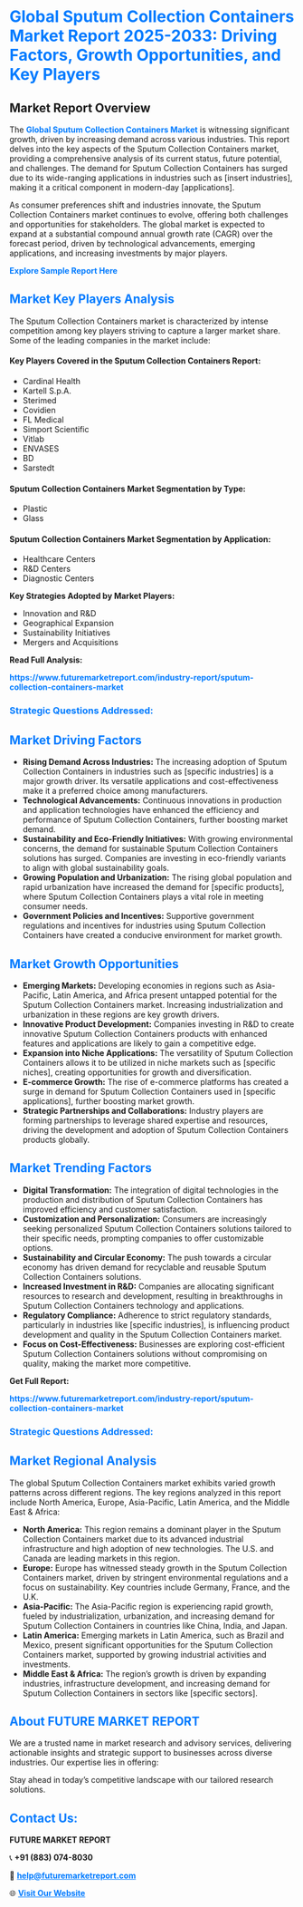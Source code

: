 <h1 style="color: #007BFF;">Global Sputum Collection Containers Market Report 2025-2033: Driving Factors, Growth Opportunities, and Key Players</h1>

<section id="overview">
<h2>Market Report Overview</h2>
<p>The <a href="https://www.futuremarketreport.com/industry-report/sputum-collection-containers-market" style="color: #007BFF; text-decoration: none;"><strong>Global Sputum Collection Containers Market</strong></a> is witnessing significant growth, driven by increasing demand across various industries. This report delves into the key aspects of the Sputum Collection Containers market, providing a comprehensive analysis of its current status, future potential, and challenges. The demand for Sputum Collection Containers has surged due to its wide-ranging applications in industries such as [insert industries], making it a critical component in modern-day [applications].</p>
<p>As consumer preferences shift and industries innovate, the Sputum Collection Containers market continues to evolve, offering both challenges and opportunities for stakeholders. The global market is expected to expand at a substantial compound annual growth rate (CAGR) over the forecast period, driven by technological advancements, emerging applications, and increasing investments by major players.</p>
</section>

<section id="overview">
<p><a href="https://www.futuremarketreport.com/request-sample/reportId=78265" style="color: #007BFF; text-decoration: none;"><strong>Explore Sample Report Here</strong></a></p>
</section>

<section id="key-players">
<h2 style="color: #007BFF;">Market Key Players Analysis</h2>
<p>The Sputum Collection Containers market is characterized by intense competition among key players striving to capture a larger market share. Some of the leading companies in the market include:</p>
<h4>Key Players Covered in the Sputum Collection Containers Report:</h4>
<ul><li>Cardinal Health</li><li>Kartell S.p.A.</li><li>Sterimed</li><li>Covidien</li><li>FL Medical</li><li>Simport Scientific</li><li>Vitlab</li><li>ENVASES</li><li>BD</li><li>Sarstedt</li></ul>
<h4>Sputum Collection Containers Market Segmentation by Type:</h4>
<ul><li>Plastic</li><li>Glass</li></ul>

<h4>Sputum Collection Containers Market Segmentation by Application:</h4>
<ul><li>Healthcare Centers</li><li>R&amp;D Centers</li><li>Diagnostic Centers</li></ul>
<p><strong>Key Strategies Adopted by Market Players:</strong></p>
<ul>
<li>Innovation and R&D</li>
<li>Geographical Expansion</li>
<li>Sustainability Initiatives</li>
<li>Mergers and Acquisitions</li>
</ul>
</section>

<section>
<p><strong>Read Full Analysis: </strong></p><a href="https://www.futuremarketreport.com/industry-report/sputum-collection-containers-market" style="color: #007BFF; text-decoration: none;"><strong>https://www.futuremarketreport.com/industry-report/sputum-collection-containers-market</strong></a>
<h3 style="color: #007BFF;">Strategic Questions Addressed:</h3>
</section>

<section id="driving-factors">
<h2 style="color: #007BFF;">Market Driving Factors</h2>
<ul>
<li><strong>Rising Demand Across Industries:</strong> The increasing adoption of Sputum Collection Containers in industries such as [specific industries] is a major growth driver. Its versatile applications and cost-effectiveness make it a preferred choice among manufacturers.</li>
<li><strong>Technological Advancements:</strong> Continuous innovations in production and application technologies have enhanced the efficiency and performance of Sputum Collection Containers, further boosting market demand.</li>
<li><strong>Sustainability and Eco-Friendly Initiatives:</strong> With growing environmental concerns, the demand for sustainable Sputum Collection Containers solutions has surged. Companies are investing in eco-friendly variants to align with global sustainability goals.</li>
<li><strong>Growing Population and Urbanization:</strong> The rising global population and rapid urbanization have increased the demand for [specific products], where Sputum Collection Containers plays a vital role in meeting consumer needs.</li>
<li><strong>Government Policies and Incentives:</strong> Supportive government regulations and incentives for industries using Sputum Collection Containers have created a conducive environment for market growth.</li>
</ul>
</section>

<section id="growth-opportunities">
<h2 style="color: #007BFF;">Market Growth Opportunities</h2>
<ul>
<li><strong>Emerging Markets:</strong> Developing economies in regions such as Asia-Pacific, Latin America, and Africa present untapped potential for the Sputum Collection Containers market. Increasing industrialization and urbanization in these regions are key growth drivers.</li>
<li><strong>Innovative Product Development:</strong> Companies investing in R&D to create innovative Sputum Collection Containers products with enhanced features and applications are likely to gain a competitive edge.</li>
<li><strong>Expansion into Niche Applications:</strong> The versatility of Sputum Collection Containers allows it to be utilized in niche markets such as [specific niches], creating opportunities for growth and diversification.</li>
<li><strong>E-commerce Growth:</strong> The rise of e-commerce platforms has created a surge in demand for Sputum Collection Containers used in [specific applications], further boosting market growth.</li>
<li><strong>Strategic Partnerships and Collaborations:</strong> Industry players are forming partnerships to leverage shared expertise and resources, driving the development and adoption of Sputum Collection Containers products globally.</li>
</ul>
</section>

<section id="trending-factors">
<h2 style="color: #007BFF;">Market Trending Factors</h2>
<ul>
<li><strong>Digital Transformation:</strong> The integration of digital technologies in the production and distribution of Sputum Collection Containers has improved efficiency and customer satisfaction.</li>
<li><strong>Customization and Personalization:</strong> Consumers are increasingly seeking personalized Sputum Collection Containers solutions tailored to their specific needs, prompting companies to offer customizable options.</li>
<li><strong>Sustainability and Circular Economy:</strong> The push towards a circular economy has driven demand for recyclable and reusable Sputum Collection Containers solutions.</li>
<li><strong>Increased Investment in R&D:</strong> Companies are allocating significant resources to research and development, resulting in breakthroughs in Sputum Collection Containers technology and applications.</li>
<li><strong>Regulatory Compliance:</strong> Adherence to strict regulatory standards, particularly in industries like [specific industries], is influencing product development and quality in the Sputum Collection Containers market.</li>
<li><strong>Focus on Cost-Effectiveness:</strong> Businesses are exploring cost-efficient Sputum Collection Containers solutions without compromising on quality, making the market more competitive.</li>
</ul>
</section>

<section>
<p><strong>Get Full Report: </strong></p><a href="https://www.futuremarketreport.com/industry-report/sputum-collection-containers-market" style="color: #007BFF; text-decoration: none;"><strong>https://www.futuremarketreport.com/industry-report/sputum-collection-containers-market</strong></a>
<h3 style="color: #007BFF;">Strategic Questions Addressed:</h3>
</section>


<section id="regional-analysis">
<h2 style="color: #007BFF;">Market Regional Analysis</h2>
<p>The global Sputum Collection Containers market exhibits varied growth patterns across different regions. The key regions analyzed in this report include North America, Europe, Asia-Pacific, Latin America, and the Middle East & Africa:</p>
<ul>
<li><strong>North America:</strong> This region remains a dominant player in the Sputum Collection Containers market due to its advanced industrial infrastructure and high adoption of new technologies. The U.S. and Canada are leading markets in this region.</li>
<li><strong>Europe:</strong> Europe has witnessed steady growth in the Sputum Collection Containers market, driven by stringent environmental regulations and a focus on sustainability. Key countries include Germany, France, and the U.K.</li>
<li><strong>Asia-Pacific:</strong> The Asia-Pacific region is experiencing rapid growth, fueled by industrialization, urbanization, and increasing demand for Sputum Collection Containers in countries like China, India, and Japan.</li>
<li><strong>Latin America:</strong> Emerging markets in Latin America, such as Brazil and Mexico, present significant opportunities for the Sputum Collection Containers market, supported by growing industrial activities and investments.</li>
<li><strong>Middle East & Africa:</strong> The region’s growth is driven by expanding industries, infrastructure development, and increasing demand for Sputum Collection Containers in sectors like [specific sectors].</li>
</ul>
</section>

<footer>
<h2 style="color: #007BFF;">About FUTURE MARKET REPORT</h2>
<p>We are a trusted name in market research and advisory services, delivering actionable insights and strategic support to businesses across diverse industries. Our expertise lies in offering:</p>

<p>Stay ahead in today’s competitive landscape with our tailored research solutions.</p>

<h2 style="color: #007BFF;">Contact Us:</h2>
<p><strong>FUTURE MARKET REPORT</strong></p>
<p>📞 <strong>+91 (883) 074-8030</strong></p>
<p>📧 <strong><a href="mailto:help@futuremarketreport.com" style="color: #007BFF;">help@futuremarketreport.com</a></strong></p>
<p>🌐 <strong><a href="https://www.futuremarketreport.com/" style="color: #007BFF;">Visit Our Website</a></strong></p>
</footer>